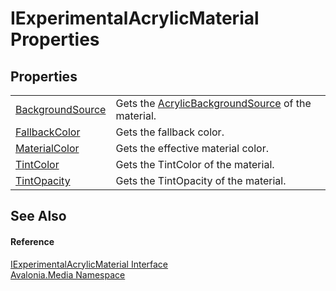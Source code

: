 # IExperimentalAcrylicMaterial Properties




## Properties
<table>
<tr>
<td><a href="P_Avalonia_Media_IExperimentalAcrylicMaterial_BackgroundSource">BackgroundSource</a></td>
<td>Gets the <a href="T_Avalonia_Media_AcrylicBackgroundSource">AcrylicBackgroundSource</a> of the material.</td>
</tr>
<tr>
<td><a href="P_Avalonia_Media_IExperimentalAcrylicMaterial_FallbackColor">FallbackColor</a></td>
<td>Gets the fallback color.</td>
</tr>
<tr>
<td><a href="P_Avalonia_Media_IExperimentalAcrylicMaterial_MaterialColor">MaterialColor</a></td>
<td>Gets the effective material color.</td>
</tr>
<tr>
<td><a href="P_Avalonia_Media_IExperimentalAcrylicMaterial_TintColor">TintColor</a></td>
<td>Gets the TintColor of the material.</td>
</tr>
<tr>
<td><a href="P_Avalonia_Media_IExperimentalAcrylicMaterial_TintOpacity">TintOpacity</a></td>
<td>Gets the TintOpacity of the material.</td>
</tr>
</table>

## See Also


#### Reference
<a href="T_Avalonia_Media_IExperimentalAcrylicMaterial">IExperimentalAcrylicMaterial Interface</a>  
<a href="N_Avalonia_Media">Avalonia.Media Namespace</a>  
